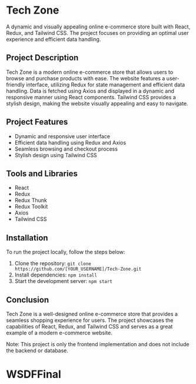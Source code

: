 # Tech Zone

A dynamic and visually appealing online e-commerce store built with React, Redux, and Tailwind CSS. The project focuses on providing an optimal user experience and efficient data handling.

## Project Description

Tech Zone is a modern online e-commerce store that allows users to browse and purchase products with ease. The website features a user-friendly interface, utilizing Redux for state management and efficient data handling. Data is fetched using Axios and displayed in a dynamic and responsive manner using React components. Tailwind CSS provides a stylish design, making the website visually appealing and easy to navigate.

## Project Features
- Dynamic and responsive user interface
- Efficient data handling using Redux and Axios
- Seamless browsing and checkout process
- Stylish design using Tailwind CSS

## Tools and Libraries
- React
- Redux
- Redux Thunk
- Redux Toolkit
- Axios
- Tailwind CSS

## Installation

To run the project locally, follow the steps below:

1. Clone the repository:
`
git clone https://github.com/[YOUR_USERNAME]/Tech-Zone.git
`
2. Install dependencies:
` npm install `
3. Start the development server:
` npm start `


## Conclusion

Tech Zone is a well-designed online e-commerce store that provides a seamless shopping experience for users. The project showcases the capabilities of React, Redux, and Tailwind CSS and serves as a great example of a modern e-commerce website. 

Note: This project is only the frontend implementation and does not include the backend or database.
# WSDFFinal

